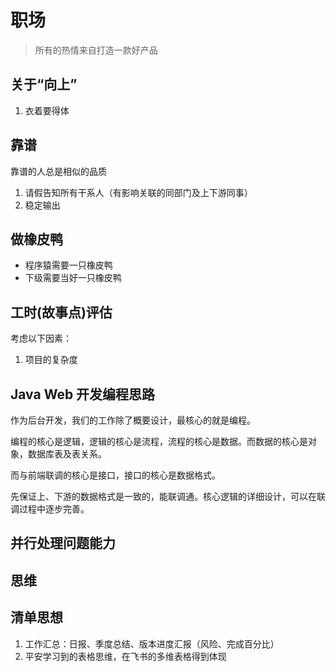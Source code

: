 # 职场

> 所有的热情来自打造一款好产品

## 关于“向上”

1. 衣着要得体

## 靠谱

靠谱的人总是相似的品质

1. 请假告知所有干系人（有影响关联的同部门及上下游同事）
2. 稳定输出

## 做橡皮鸭

- 程序猿需要一只橡皮鸭
- 下级需要当好一只橡皮鸭

## 工时(故事点)评估

考虑以下因素：

1. 项目的复杂度

## Java Web 开发编程思路

作为后台开发，我们的工作除了概要设计，最核心的就是编程。

编程的核心是逻辑，逻辑的核心是流程，流程的核心是数据。而数据的核心是对象，数据库表及表关系。

而与前端联调的核心是接口，接口的核心是数据格式。

先保证上、下游的数据格式是一致的，能联调通。核心逻辑的详细设计，可以在联调过程中逐步完善。

## 并行处理问题能力

## 思维

## 清单思想

1. 工作汇总：日报、季度总结、版本进度汇报（风险、完成百分比）
2. 平安学习到的表格思维，在飞书的多维表格得到体现